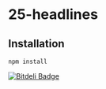 # 25-headlines

## Installation

    npm install

[![Bitdeli Badge](https://d2weczhvl823v0.cloudfront.net/colingourlay/25-headlines/trend.png)](https://bitdeli.com/free "Bitdeli Badge")

